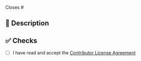 <!-- If this pull request closes an issue, please mention the issue number below -->
Closes #<!-- Issue # here -->

## 📑 Description
<!-- Please add a short description of your pull request -->

## ✅ Checks
- [ ] I have read and accept the [Contributor License Agreement](https://opensource.porsche.com/docs/cla)

